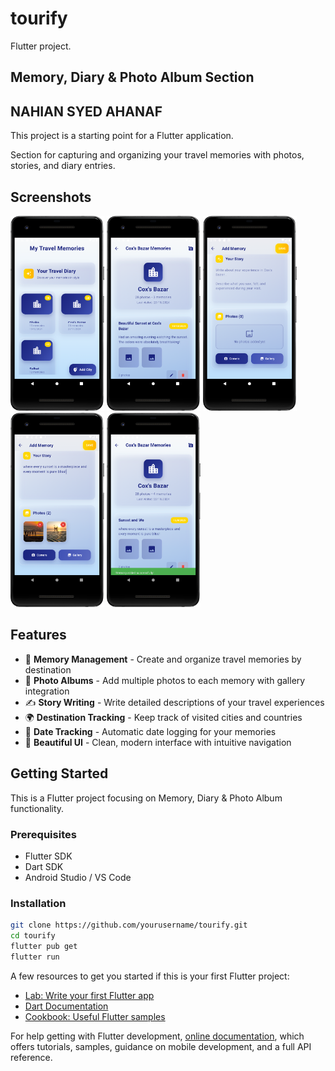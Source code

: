# tourify

Flutter project.
## Memory, Diary & Photo Album Section

## NAHIAN SYED AHANAF

This project is a starting point for a Flutter application.

Section for capturing and organizing your travel memories with photos, stories, and diary entries.

## Screenshots

<img src="tourify%20Screenshots/1.png" width="150"> <img src="tourify%20Screenshots/2.png" width="150"> <img src="tourify%20Screenshots/4.png" width="150"> <img src="tourify%20Screenshots/5.png" width="150"> <img src="tourify%20Screenshots/6.png" width="150">

## Features

- 📱 **Memory Management** - Create and organize travel memories by destination
- 📸 **Photo Albums** - Add multiple photos to each memory with gallery integration  
- ✍️ **Story Writing** - Write detailed descriptions of your travel experiences
- 🌍 **Destination Tracking** - Keep track of visited cities and countries
- 📅 **Date Tracking** - Automatic date logging for your memories
- 🎨 **Beautiful UI** - Clean, modern interface with intuitive navigation

## Getting Started

This is a Flutter project focusing on Memory, Diary & Photo Album functionality.

### Prerequisites
- Flutter SDK
- Dart SDK
- Android Studio / VS Code

### Installation
```bash
git clone https://github.com/yourusername/tourify.git
cd tourify
flutter pub get
flutter run
```

A few resources to get you started if this is your first Flutter project:

- [Lab: Write your first Flutter app](https://docs.flutter.dev/get-started/codelab)
- [Dart Documentation](https://dart.dev/effective-dart/documentation)
- [Cookbook: Useful Flutter samples](https://docs.flutter.dev/cookbook)

For help getting with Flutter development,
[online documentation](https://docs.flutter.dev/), which offers tutorials,
samples, guidance on mobile development, and a full API reference.
